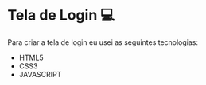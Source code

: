 # Tela de Login :computer:

Para criar a tela de login eu usei as seguintes tecnologias:

- HTML5
- CSS3
- JAVASCRIPT

